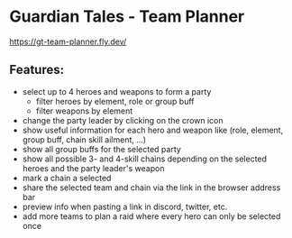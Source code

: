 # Guardian Tales - Team Planner

https://gt-team-planner.fly.dev/

## Features:

-   select up to 4 heroes and weapons to form a party
    -   filter heroes by element, role or group buff
    -   filter weapons by element
-   change the party leader by clicking on the crown icon
-   show useful information for each hero and weapon like (role, element, group buff, chain skill ailment, ...)
-   show all group buffs for the selected party
-   show all possible 3- and 4-skill chains depending on the selected heroes and the party leader's weapon
-   mark a chain a selected
-   share the selected team and chain via the link in the browser address bar
-   preview info when pasting a link in discord, twitter, etc.
-   add more teams to plan a raid where every hero can only be selected once
